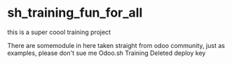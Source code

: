 # sh_training_fun_for_all
this is a super coool training project 

There are somemodule in here taken straight from odoo community, just as examples, please don't sue me
Odoo.sh Training
Deleted deploy key
